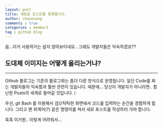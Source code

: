 ```yaml
---
layout: post
title: 새로운 포스트를 등록합니다. 
author: choonzang
comments : true
categories : member1
tag : github blog
---
```


음...이거 사용하거는 쉽지 않아보이네요.. 
그래도 개발자들은 익숙하겠죠??

## 도대체 이미지는 어떻게 올리는거냐? 
-----

Github 블로그는 기존의 블로그와는 좀더 다른 방식으로 운영됩니다.
일단 Code를 짜는 개발자들의 익숙함과 훨씬 관련이 있습니다. 때문에... 당신이 개발자가 아니라면.. 험난한 Posts의 세계로 들어갈 것입니다.ㅣ

우선, git Bash 를 이용해서 검으틱틱한 화면에서 코드를 입력하는 순간을 경함하게 됩니다.
그리고 왠 외계어(?) 같은 명령어를 쳐서 새로 포스트를 작성하러 가야 합니다. 


흑흑 이거원.. 이렇게 어려워서...
